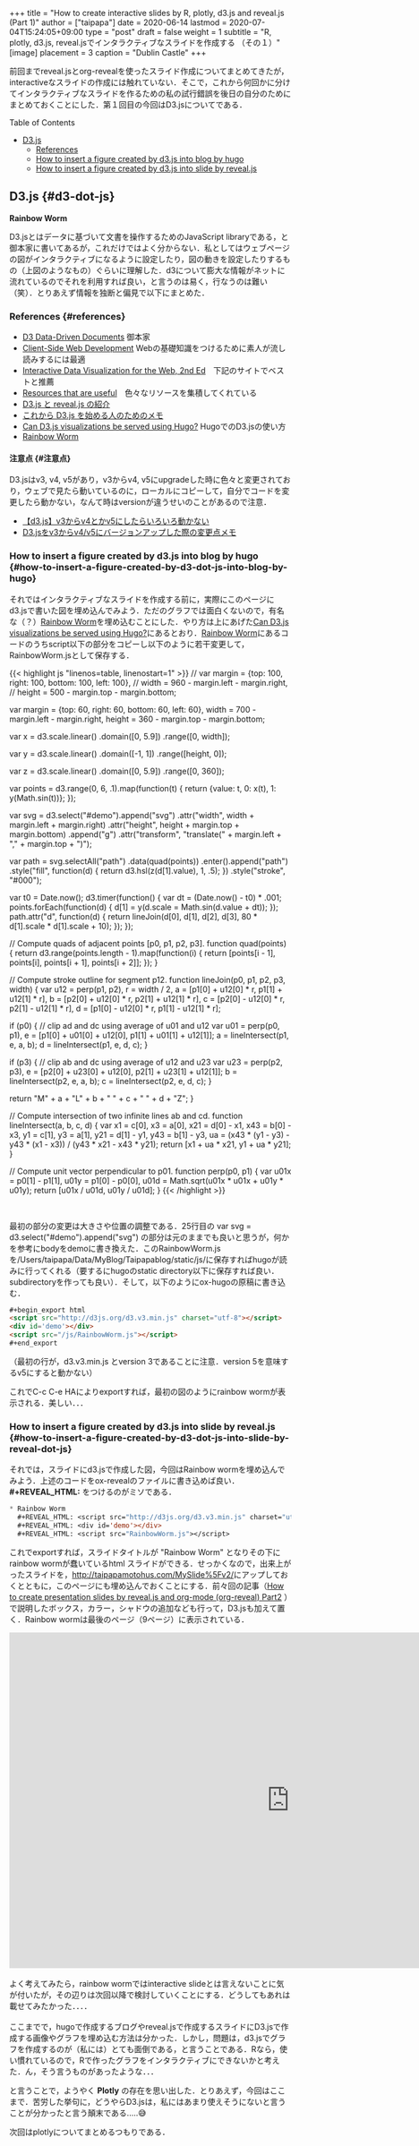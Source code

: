 +++
title = "How to create interactive slides by R, plotly, d3.js and reveal.js (Part 1)"
author = ["taipapa"]
date = 2020-06-14
lastmod = 2020-07-04T15:24:05+09:00
type = "post"
draft = false
weight = 1
subtitle = "R, plotly, d3.js, reveal.jsでインタラクティブなスライドを作成する （その１）"
[image]
  placement = 3
  caption = "Dublin Castle"
+++

前回までreveal.jsとorg-revealを使ったスライド作成についてまとめてきたが，interactiveなスライドの作成には触れていない．そこで，これから何回かに分けてインタラクティブなスライドを作るための私の試行錯誤を後日の自分のためにまとめておくことにした．第１回目の今回はD3.jsについてである．

<!--more-->

<div class="ox-hugo-toc toc">
<div></div>

<div class="heading">Table of Contents</div>

- [D3.js](#d3-dot-js)
    - [References](#references)
    - [How to insert a figure created by d3.js into blog by hugo](#how-to-insert-a-figure-created-by-d3-dot-js-into-blog-by-hugo)
    - [How to insert a figure created by d3.js into slide by reveal.js](#how-to-insert-a-figure-created-by-d3-dot-js-into-slide-by-reveal-dot-js)

</div>
<!--endtoc-->


## D3.js {#d3-dot-js}

**Rainbow Worm**

<div id='demo'>
  <script src="http://d3js.org/d3.v3.min.js" charset="utf-8"></script>
  <script>
    var margin = {top: 60, right: 60, bottom: 60, left: 60},
    width = 700 - margin.left - margin.right,
    height = 360 - margin.top - margin.bottom;
    var x = d3.scale.linear()
    .domain([0, 5.9])
    .range([0, width]);
    var y = d3.scale.linear()
    .domain([-1, 1])
    .range([height, 0]);
    var z = d3.scale.linear()
    .domain([0, 5.9])
    .range([0, 360]);
    var points = d3.range(0, 6, .1).map(function(t) {
    return {value: t, 0: x(t), 1: y(Math.sin(t))};
    });
    var svg = d3.select("#demo").append("svg")
    .attr("width", width + margin.left + margin.right)
    .attr("height", height + margin.top + margin.bottom)
    .append("g")
    .attr("transform", "translate(" + margin.left + "," + margin.top + ")");
    var path = svg.selectAll("path")
    .data(quad(points))
    .enter().append("path")
    .style("fill", function(d) { return d3.hsl(z(d[1].value), 1, .5); })
    .style("stroke", "#000");
    var t0 = Date.now();
    d3.timer(function() {
    var dt = (Date.now() - t0) * .001;
    points.forEach(function(d) { d[1] = y(d.scale = Math.sin(d.value + dt)); });
    path.attr("d", function(d) { return lineJoin(d[0], d[1], d[2], d[3], 80 * d[1].scale * d[1].scale + 10); });
    });
    // Compute quads of adjacent points [p0, p1, p2, p3].
    function quad(points) {
    return d3.range(points.length - 1).map(function(i) {
    return [points[i - 1], points[i], points[i + 1], points[i + 2]];
    });
    }
    // Compute stroke outline for segment p12.
    function lineJoin(p0, p1, p2, p3, width) {
    var u12 = perp(p1, p2),
    r = width / 2,
    a = [p1[0] + u12[0] * r, p1[1] + u12[1] * r],
    b = [p2[0] + u12[0] * r, p2[1] + u12[1] * r],
    c = [p2[0] - u12[0] * r, p2[1] - u12[1] * r],
    d = [p1[0] - u12[0] * r, p1[1] - u12[1] * r];
    if (p0) { // clip ad and dc using average of u01 and u12
    var u01 = perp(p0, p1), e = [p1[0] + u01[0] + u12[0], p1[1] + u01[1] + u12[1]];
    a = lineIntersect(p1, e, a, b);
    d = lineIntersect(p1, e, d, c);
    }
    if (p3) { // clip ab and dc using average of u12 and u23
    var u23 = perp(p2, p3), e = [p2[0] + u23[0] + u12[0], p2[1] + u23[1] + u12[1]];
    b = lineIntersect(p2, e, a, b);
    c = lineIntersect(p2, e, d, c);
    }
    return "M" + a + "L" + b + " " + c + " " + d + "Z";
    }
    // Compute intersection of two infinite lines ab and cd.
    function lineIntersect(a, b, c, d) {
    var x1 = c[0], x3 = a[0], x21 = d[0] - x1, x43 = b[0] - x3,
    y1 = c[1], y3 = a[1], y21 = d[1] - y1, y43 = b[1] - y3,
    ua = (x43 * (y1 - y3) - y43 * (x1 - x3)) / (y43 * x21 - x43 * y21);
    return [x1 + ua * x21, y1 + ua * y21];
    }
    // Compute unit vector perpendicular to p01.
    function perp(p0, p1) {
    var u01x = p0[1] - p1[1], u01y = p1[0] - p0[0],
    u01d = Math.sqrt(u01x * u01x + u01y * u01y);
    return [u01x / u01d, u01y / u01d];
    }
  </script>
</div>

D3.jsとはデータに基づいて文書を操作するためのJavaScript libraryである，と御本家に書いてあるが，これだけではよく分からない．私としてはウェブページの図がインタラクティブになるように設定したり，図の動きを設定したりするもの（上図のようなもの）ぐらいに理解した．d3について膨大な情報がネットに流れているのでそれを利用すれば良い，と言うのは易く，行なうのは難い（笑）．とりあえず情報を独断と偏見で以下にまとめた．


### References {#references}

-   [D3 Data-Driven Documents](https://d3js.org/) 御本家
-   [Client-Side Web Development](https://info343.github.io/) Webの基礎知識をつけるために素人が流し読みするには最適
-   [Interactive Data Visualization for the Web, 2nd Ed](https://alignedleft.com/tutorials/d3)　下記のサイトでベストと推薦
-   [Resources that are useful](http://www.rebeccabarter.com/useful%5Fresources/)　色々なリソースを集積してくれている
-   [D3.js と reveal.js の紹介](https://techplay.jp/event/452880)
-   [これから D3.js を始める人のためのメモ](https://qiita.com/corestate55/items/e70d5981c33a89f63367)
-   [Can D3.js visualizations be served using Hugo?](https://stackoverflow.com/questions/60746090/can-d3-js-visualizations-be-served-using-hugo) HugoでのD3.jsの使い方
-   [Rainbow Worm](https://bl.ocks.org/mbostock/4165404/c9d1f8d69fcdf17b352235419c190e1a36645ce8)


#### 注意点 {#注意点}

D3.jsはv3, v4, v5があり，v3からv4, v5にupgradeした時に色々と変更されており，ウェブで見たら動いているのに，ローカルにコピーして，自分でコードを変更したら動かない，なんて時はversionが違うせいのことがあるので注意．

-   [【d3.js】v3からv4とかv5にしたらいろいろ動かない](https://qiita.com/mk-tool/items/d9f74e9b8ecaf1a3e3ab)
-   [D3.jsをv3からv4/v5にバージョンアップした際の変更点メモ](https://qiita.com/zak%5Fy/items/1a4e7117d7a1791d54d3)


### How to insert a figure created by d3.js into blog by hugo {#how-to-insert-a-figure-created-by-d3-dot-js-into-blog-by-hugo}

それではインタラクティブなスライドを作成する前に，実際にこのページにd3.jsで書いた図を埋め込んでみよう．ただのグラフでは面白くないので，有名な（？）[Rainbow Worm](https://bl.ocks.org/mbostock/4165404/c9d1f8d69fcdf17b352235419c190e1a36645ce8)を埋め込むことにした．やり方は上にあげた[Can D3.js visualizations be served using Hugo?](https://stackoverflow.com/questions/60746090/can-d3-js-visualizations-be-served-using-hugo)にあるとおり．[Rainbow Worm](https://bl.ocks.org/mbostock/4165404/c9d1f8d69fcdf17b352235419c190e1a36645ce8)にあるコードのうちscript以下の部分をコピーし以下のように若干変更して，RainbowWorm.jsとして保存する．

{{< highlight js "linenos=table, linenostart=1" >}}
// var margin = {top: 100, right: 100, bottom: 100, left: 100},
//     width = 960 - margin.left - margin.right,
//     height = 500 - margin.top - margin.bottom;

var margin = {top: 60, right: 60, bottom: 60, left: 60},
    width = 700 - margin.left - margin.right,
    height = 360 - margin.top - margin.bottom;

var x = d3.scale.linear()
    .domain([0, 5.9])
    .range([0, width]);

var y = d3.scale.linear()
    .domain([-1, 1])
    .range([height, 0]);

var z = d3.scale.linear()
    .domain([0, 5.9])
    .range([0, 360]);

var points = d3.range(0, 6, .1).map(function(t) {
  return {value: t, 0: x(t), 1: y(Math.sin(t))};
});

var svg = d3.select("#demo").append("svg")
    .attr("width", width + margin.left + margin.right)
    .attr("height", height + margin.top + margin.bottom)
  .append("g")
    .attr("transform", "translate(" + margin.left + "," + margin.top + ")");

var path = svg.selectAll("path")
    .data(quad(points))
  .enter().append("path")
    .style("fill", function(d) { return d3.hsl(z(d[1].value), 1, .5); })
    .style("stroke", "#000");

var t0 = Date.now();
d3.timer(function() {
  var dt = (Date.now() - t0) * .001;
  points.forEach(function(d) { d[1] = y(d.scale = Math.sin(d.value + dt)); });
  path.attr("d", function(d) { return lineJoin(d[0], d[1], d[2], d[3], 80 * d[1].scale * d[1].scale + 10); });
});

// Compute quads of adjacent points [p0, p1, p2, p3].
function quad(points) {
  return d3.range(points.length - 1).map(function(i) {
    return [points[i - 1], points[i], points[i + 1], points[i + 2]];
  });
}

// Compute stroke outline for segment p12.
function lineJoin(p0, p1, p2, p3, width) {
  var u12 = perp(p1, p2),
      r = width / 2,
      a = [p1[0] + u12[0] * r, p1[1] + u12[1] * r],
      b = [p2[0] + u12[0] * r, p2[1] + u12[1] * r],
      c = [p2[0] - u12[0] * r, p2[1] - u12[1] * r],
      d = [p1[0] - u12[0] * r, p1[1] - u12[1] * r];

  if (p0) { // clip ad and dc using average of u01 and u12
    var u01 = perp(p0, p1), e = [p1[0] + u01[0] + u12[0], p1[1] + u01[1] + u12[1]];
    a = lineIntersect(p1, e, a, b);
    d = lineIntersect(p1, e, d, c);
  }

  if (p3) { // clip ab and dc using average of u12 and u23
    var u23 = perp(p2, p3), e = [p2[0] + u23[0] + u12[0], p2[1] + u23[1] + u12[1]];
    b = lineIntersect(p2, e, a, b);
    c = lineIntersect(p2, e, d, c);
  }

  return "M" + a + "L" + b + " " + c + " " + d + "Z";
}

// Compute intersection of two infinite lines ab and cd.
function lineIntersect(a, b, c, d) {
  var x1 = c[0], x3 = a[0], x21 = d[0] - x1, x43 = b[0] - x3,
      y1 = c[1], y3 = a[1], y21 = d[1] - y1, y43 = b[1] - y3,
      ua = (x43 * (y1 - y3) - y43 * (x1 - x3)) / (y43 * x21 - x43 * y21);
  return [x1 + ua * x21, y1 + ua * y21];
}

// Compute unit vector perpendicular to p01.
function perp(p0, p1) {
  var u01x = p0[1] - p1[1], u01y = p1[0] - p0[0],
      u01d = Math.sqrt(u01x * u01x + u01y * u01y);
  return [u01x / u01d, u01y / u01d];
}
{{< /highlight >}}

<br>

最初の部分の変更は大きさや位置の調整である．25行目の var svg = d3.select("#demo").append("svg") の部分は元のままでも良いと思うが，何かを参考にbodyをdemoに書き換えた．このRainbowWorm.jsを/Users/taipapa/Data/MyBlog/Taipapablog/static/js/に保存すればhugoが読みに行ってくれる（要するにhugoのstatic directory以下に保存すれば良い．subdirectoryを作っても良い）．そして，以下のようにox-hugoの原稿に書き込む．

```html
#+begin_export html
<script src="http://d3js.org/d3.v3.min.js" charset="utf-8"></script>
<div id='demo'></div>
<script src="/js/RainbowWorm.js"></script>
#+end_export
```

（最初の行が，d3.v3.min.js とversion 3であることに注意．version 5を意味するv5にすると動かない）

これでC-c C-e HAによりexportすれば，最初の図のようにrainbow wormが表示される．美しい．．．


### How to insert a figure created by d3.js into slide by reveal.js {#how-to-insert-a-figure-created-by-d3-dot-js-into-slide-by-reveal-dot-js}

それでは，スライドにd3.jsで作成した図，今回はRainbow wormを埋め込んでみよう．上述のコードをox-revealのファイルに書き込めば良い． **#+REVEAL\_HTML:** をつけるのがミソである．

```lisp
* Rainbow Worm
  #+REVEAL_HTML: <script src="http://d3js.org/d3.v3.min.js" charset="utf-8"></script>
  #+REVEAL_HTML: <div id='demo'></div>
  #+REVEAL_HTML: <script src="RainbowWorm.js"></script>
```

これでexportすれば，スライドタイトルが "Rainbow Worm" となりその下にrainbow wormが蠢いているhtml スライドができる．せっかくなので，出来上がったスライドを，<http://taipapamotohus.com/MySlide%5Fv2/>にアップしておくとともに，このページにも埋め込んでおくことにする．前々回の記事（[How to create presentation slides by reveal.js and org-mode (org-reveal) Part2](../how-to-create-presentation-slides-by-reveal-dot-js-and-org-mode-org-reveal-part2) ）で説明したボックス，カラー，シャドウの追加なども行って，D3.jsも加えて置く．Rainbow wormは最後のページ（9ページ）に表示されている．

<iframe src="http://taipapamotohus.com/MySlide_v2/" width="1000" height="600" frameborder="0" allowfullscreen="allowfullscreen" allow="geolocation *; microphone *; camera *; midi *; encrypted-media *"></iframe>

<br>
<br>
    よく考えてみたら，rainbow wormではinteractive slideとは言えないことに気が付いたが，その辺りは次回以降で検討していくことにする．どうしてもあれは載せてみたかった．．．．
<br>
<br> ここまでで，hugoで作成するブログやreveal.jsで作成するスライドにD3.jsで作成する画像やグラフを埋め込む方法は分かった．しかし，問題は，d3.jsでグラフを作成するのが（私には）とても面倒である，と言うことである．Rなら，使い慣れているので，Rで作ったグラフをインタラクティブにできないかと考えた．ん，そう言うものがあったような．．．

と言うことで，ようやく **Plotly** の存在を思い出した．とりあえず，今回はここまで．苦労した挙句に，どうやらD3.jsは，私にはあまり使えそうにないと言うことが分かったと言う顛末である.....😅

次回はplotlyについてまとめるつもりである．

